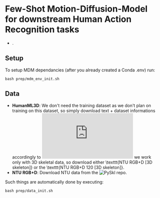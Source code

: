 # Few-Shot Motion-Diffusion-Model for downstream Human Action Recognition tasks

* .

## Setup

To setup MDM dependancies (after you already created a Conda .env) run:
```
bash prep/mdm_env_init.sh
```

## Data

* **HumanML3D**: We don't need the training dataset as we don't plan on training on this dataset, so simply download text + dataset informations accordingly to ![MDM repo.](https://github.com/kennymckormick/pyskl/blob/main/tools/data/README.md#download-the-pre-processed-skeletons) we work only with 3D skeletal data, so download either \texttt{NTU RGB+D [3D skeleton]} or the \texttt{NTU RGB+D 120 [3D skeleton]}.
* **NTU RGB+D**: Download NTU data from the ![PySkl repo.](https://github.com/kennymckormick/pyskl?tab=readme-ov-file#data-preparation)

Such things are automatically done by executing:
```
bash prep/data_init.sh
```


